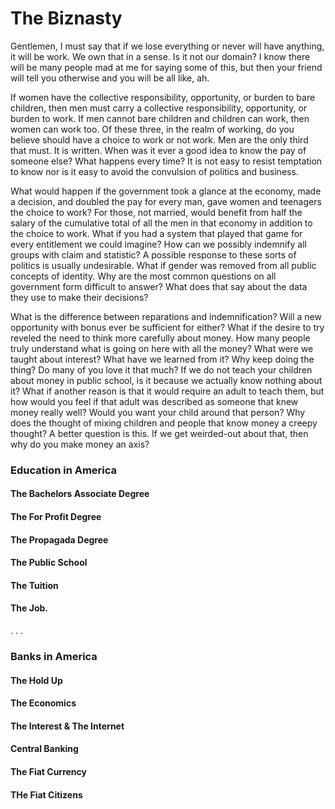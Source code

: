# The Biznasty

Gentlemen, I must say that if we lose everything or never will have anything, it will be work. We own that in a sense. Is it not our domain? I know there will be many people mad at me for saying some of this, but then your friend will tell you otherwise and you will be all like, ah.

If women have the collective responsibility, opportunity, or burden to bare children, then men must carry a collective responsibility, opportunity, or burden to work. If men cannot bare children and children can work, then women can work too. Of these three, in the realm of working, do you believe should have a choice to work or not work. Men are the only third that must. It is written. When was it ever a good idea to know the pay of someone else? What happens every time? It is not easy to resist temptation to know nor is it easy to avoid the convulsion of politics and business.

What would happen if the government took a glance at the economy, made a decision, and doubled the pay for every man, gave women and teenagers the choice to work? For those, not married, would benefit from half the salary of the cumulative total of all the men in that economy in addition to the choice to work. What if you had a system that played that game for every entitlement we could imagine? How can we possibly indemnify all groups with claim and statistic? A possible response to these sorts of politics is usually undesirable. What if gender was removed from all public concepts of identity. Why are the most common questions on all government form difficult to answer? What does that say about the data they use to make their decisions?

What is the difference between reparations and indemnification? Will a new opportunity with bonus ever be sufficient for either? What if the desire to try reveled the need to think more carefully about money. How many people truly understand what is going on here with all the money? What were we taught about interest? What have we learned from it? Why keep doing the thing? Do many of you love it that much? If we do not teach your children about money in public school, is it because we actually know nothing about it? What if another reason is that it would require an adult to teach them, but how would you feel if that adult was described as someone that knew money really well? Would you want your child around that person? Why does the thought of mixing children and people that know money a creepy thought? A better question is this. If we get weirded-out about that, then why do you make money an axis?

### Education in America

#### The Bachelors Associate Degree

#### The For Profit Degree

#### The Propagada Degree

#### The Public School

#### The Tuition

#### The Job.

. . .

### Banks in America

#### The Hold Up

#### The Economics

#### The Interest & The Internet

#### Central Banking

#### The Fiat Currency

#### THe Fiat Citizens
